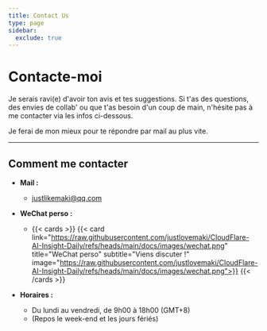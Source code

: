 ```yaml
---
title: Contact Us
type: page
sidebar:
  exclude: true
---
```

# Contacte-moi

Je serais ravi(e) d'avoir ton avis et tes suggestions. Si t'as des questions, des envies de collab' ou que t'as besoin d'un coup de main, n'hésite pas à me contacter via les infos ci-dessous.

Je ferai de mon mieux pour te répondre par mail au plus vite.

---

## **Comment me contacter**

*   **Mail :**
    *   [justlikemaki@qq.com](mailto:justlikemaki@qq.com)

*   **WeChat perso :**
    *   {{< cards >}}
        {{< card link="https://raw.githubusercontent.com/justlovemaki/CloudFlare-AI-Insight-Daily/refs/heads/main/docs/images/wechat.png" title="WeChat perso" subtitle="Viens discuter !" image="https://raw.githubusercontent.com/justlovemaki/CloudFlare-AI-Insight-Daily/refs/heads/main/docs/images/wechat.png">}}
        {{< /cards >}}

*   **Horaires :**
    *   Du lundi au vendredi, de 9h00 à 18h00 (GMT+8)
    *   (Repos le week-end et les jours fériés)
